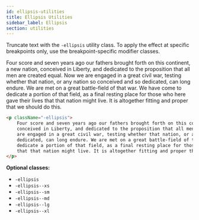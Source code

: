 ```yaml
---
id: ellipsis-utilities
title: Ellipsis Utilities
sidebar_label: Ellipsis
section: utilities
---
```


Truncate text with the `-ellipsis` utility class. To apply the effect at specific breakpoints only, use the breakpoint-specific modifier classes.

<p className="-ellipsis">Four score and seven years ago our fathers brought forth on this continent, a new nation, conceived in Liberty, and dedicated to the proposition that all men are created equal. Now we are engaged in a great civil war, testing whether that nation, or any nation so conceived and so dedicated, can long endure. We are met on a great battle-field of that war. We have come to dedicate a portion of that field, as a final resting place for those who here gave their lives that that nation might live. It is altogether fitting and proper that we should do this.</p>

```html
<p className="-ellipsis">
    Four score and seven years ago our fathers brought forth on this continent, a new nation,
    conceived in Liberty, and dedicated to the proposition that all men are created equal. Now we
    are engaged in a great civil war, testing whether that nation, or any nation so conceived and so
    dedicated, can long endure. We are met on a great battle-field of that war. We have come to
    dedicate a portion of that field, as a final resting place for those who here gave their lives
    that that nation might live. It is altogether fitting and proper that we should do this.
</p>
```

**Optional classes:**

-   `-ellipsis`
-   `-ellipsis--xs`
-   `-ellipsis--sm`
-   `-ellipsis--md`
-   `-ellipsis--lg`
-   `-ellipsis--xl`
